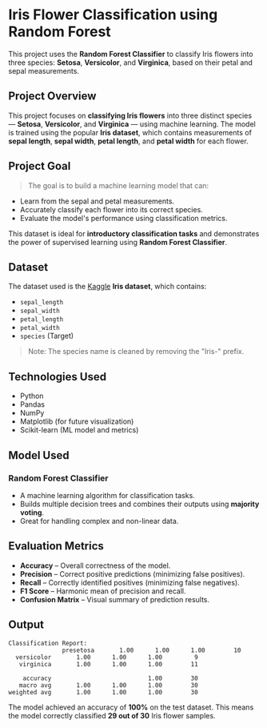 # Iris Flower Classification using Random Forest

This project uses the **Random Forest Classifier** to classify Iris flowers into three species: **Setosa**, **Versicolor**, and **Virginica**, based on their petal and sepal measurements.


## Project Overview

This project focuses on **classifying Iris flowers** into three distinct species — **Setosa**, **Versicolor**, and **Virginica** — using machine learning. The model is trained using the popular **Iris dataset**, which contains measurements of **sepal length**, **sepal width**, **petal length**, and **petal width** for each flower.


## Project Goal

> The goal is to build a machine learning model that can:
- Learn from the sepal and petal measurements.
- Accurately classify each flower into its correct species.
- Evaluate the model's performance using classification metrics.

This dataset is ideal for **introductory classification tasks** and demonstrates the power of supervised learning using **Random Forest Classifier**.


## Dataset

The dataset used is the [Kaggle](https://www.kaggle.com/datasets/arshid/iris-flower-dataset) **Iris dataset**, which contains:
- `sepal_length`
- `sepal_width`
- `petal_length`
- `petal_width`
- `species` (Target)

> Note: The species name is cleaned by removing the "Iris-" prefix.



## Technologies Used

- Python 
- Pandas
- NumPy
- Matplotlib (for future visualization)
- Scikit-learn (ML model and metrics)



##  Model Used

### Random Forest Classifier

- A machine learning algorithm for classification tasks.
- Builds multiple decision trees and combines their outputs using **majority voting**.
- Great for handling complex and non-linear data.


## Evaluation Metrics

- **Accuracy** – Overall correctness of the model.
- **Precision** – Correct positive predictions (minimizing false positives).
- **Recall** – Correctly identified positives (minimizing false negatives).
- **F1 Score** – Harmonic mean of precision and recall.
- **Confusion Matrix** – Visual summary of prediction results.



##  Output

```text
Classification Report:
               presetosa       1.00      1.00      1.00        10
  versicolor       1.00      1.00      1.00         9
   virginica       1.00      1.00      1.00        11

    accuracy                           1.00        30
   macro avg       1.00      1.00      1.00        30
weighted avg       1.00      1.00      1.00        30
```
 
The model achieved an accuracy of **100%** on the test dataset.
This means the model correctly classified **29 out of 30** Iris flower samples.
